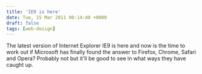 ```yaml
---
title: 'IE9 is here'
date: Tue, 15 Mar 2011 08:14:40 +0000
draft: false
tags: [web-design]
---
```


The latest version of Internet Explorer IE9 is here and now is the time to work out if Microsoft has finally found the answer to Firefox, Chrome, Safari and Opera? Probably not but it'll be good to see in what ways they have caught up.